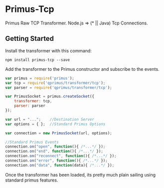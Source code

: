 Primus-Tcp
=======

Primus Raw TCP Transformer.
Node.js => (* || Java) Tcp Connections.

## Getting Started
Install the transformer with this command:

```shell
npm install primus-tcp --save
```

Add the transformer to the Primus constructor and subscribe to the events.

```javascript
var primus = require('primus');
var tcp = require('qprimus/transformer/tcp');
var parser = require('qprimus/transformer/tcp');

var PrimusSocket = primus.createSocket({
    transformer: tcp,
    parser: parser
});

var url = "...";    //Destination Server
var options = { };  //Standard Primus Options

var connection = new PrimusSocket(url, options);

//Standard Primus Events
connection.on("open", function(){ /*...*/ });
connection.on("end", function(){ /*...*/ });
connection.on("reconnect", function(){ /*...*/ });
connection.on("error", function(){ /*...*/ });
connection.on("data", function(data){ /*...*/ });
```

Once the transformer has been loaded, its pretty much plain sailing using standard primus features.
